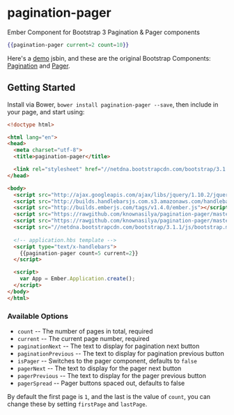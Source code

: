 pagination-pager
================

Ember Component for Bootstrap 3 Pagination &amp; Pager components

```hbs
{{pagination-pager current=2 count=10}}
```

Here's a [demo][1] jsbin, and these are the original Bootstrap Components: [Pagination][2] and [Pager][3].

## Getting Started

Install via Bower, `bower install pagination-pager --save`, then include in your page, and start using:

```html
<!doctype html>

<html lang="en">
<head>
  <meta charset="utf-8">
  <title>pagination-pager</title>

  <link rel="stylesheet" href="//netdna.bootstrapcdn.com/bootstrap/3.1.1/css/bootstrap.min.css">
</head>

<body>
  <script src="http://ajax.googleapis.com/ajax/libs/jquery/1.10.2/jquery.min.js"></script>
  <script src="http://builds.handlebarsjs.com.s3.amazonaws.com/handlebars-v1.3.0.js"></script>
  <script src="http://builds.emberjs.com/tags/v1.4.0/ember.js"></script>
  <script src="https://rawgithub.com/knownasilya/pagination-pager/master/dist/pagination-pager.template.js"></script>
  <script src="https://rawgithub.com/knownasilya/pagination-pager/master/dist/pagination-pager.js"></script>
  <script src="//netdna.bootstrapcdn.com/bootstrap/3.1.1/js/bootstrap.min.js"></script>
  
  <!-- application.hbs template -->
  <script type="text/x-handlebars">
    {{pagination-pager count=5 current=2}}
  </script>

  <script>
    var App = Ember.Application.create();
  </script>
</body>
</html>
```

### Available Options

- `count` -- The number of pages in total, required
- `current` -- The current page number, required
- `paginationNext` -- The text to display for pagination next button
- `paginationPrevious` -- The text to display for pagination previous button
- `isPager` -- Switches to the pager component, defaults to `false`
- `pagerNext` -- The text to display for the pager next button
- `pagerPrevious` -- The text to display for the pager previous button
- `pagerSpread` -- Pager buttons spaced out, defaults to false

By default the first page is `1`, and the last is the value of `count`, you can change these by setting `firstPage` and `lastPage`.

[1]: http://emberjs.jsbin.com/yigeq/2
[2]: http://getbootstrap.com/components/#pagination
[3]: http://getbootstrap.com/components/#pagination-pager
